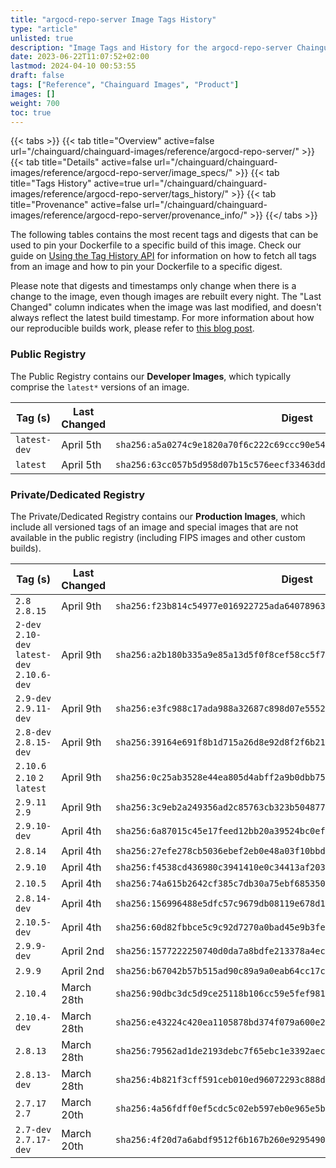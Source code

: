 ```yaml
---
title: "argocd-repo-server Image Tags History"
type: "article"
unlisted: true
description: "Image Tags and History for the argocd-repo-server Chainguard Image"
date: 2023-06-22T11:07:52+02:00
lastmod: 2024-04-10 00:53:55
draft: false
tags: ["Reference", "Chainguard Images", "Product"]
images: []
weight: 700
toc: true
---
```


{{< tabs >}}
{{< tab title="Overview" active=false url="/chainguard/chainguard-images/reference/argocd-repo-server/" >}}
{{< tab title="Details" active=false url="/chainguard/chainguard-images/reference/argocd-repo-server/image_specs/" >}}
{{< tab title="Tags History" active=true url="/chainguard/chainguard-images/reference/argocd-repo-server/tags_history/" >}}
{{< tab title="Provenance" active=false url="/chainguard/chainguard-images/reference/argocd-repo-server/provenance_info/" >}}
{{</ tabs >}}

The following tables contains the most recent tags and digests that can be used to pin your Dockerfile to a specific build of this image. Check our guide on [Using the Tag History API](/chainguard/chainguard-images/using-the-tag-history-api/) for information on how to fetch all tags from an image and how to pin your Dockerfile to a specific digest.

Please note that digests and timestamps only change when there is a change to the image, even though images are rebuilt every night. The "Last Changed" column indicates when the image was last modified, and doesn't always reflect the latest build timestamp. For more information about how our reproducible builds work, please refer to [this blog post](https://www.chainguard.dev/unchained/reproducing-chainguards-reproducible-image-builds).

### Public Registry
The Public Registry contains our **Developer Images**, which typically comprise the `latest*` versions of an image.

| Tag (s)       | Last Changed | Digest                                                                    |
|---------------|--------------|---------------------------------------------------------------------------|
|  `latest-dev` | April 5th    | `sha256:a5a0274c9e1820a70f6c222c69ccc90e54e77a23c572465c4e45e77d2fc46cfe` |
|  `latest`     | April 5th    | `sha256:63cc057b5d958d07b15c576eecf33463dd94ceaf159418e9f7522c219652f1e2` |


### Private/Dedicated Registry
The Private/Dedicated Registry contains our **Production Images**, which include all versioned tags of an image and special images that are not available in the public registry (including FIPS images and other custom builds).

| Tag (s)                                       | Last Changed | Digest                                                                    |
|-----------------------------------------------|--------------|---------------------------------------------------------------------------|
|  `2.8` `2.8.15`                               | April 9th    | `sha256:f23b814c54977e016922725ada64078963e60ad8638a1de100b91c193a431361` |
|  `2-dev` `2.10-dev` `latest-dev` `2.10.6-dev` | April 9th    | `sha256:a2b180b335a9e85a13d5f0f8cef58cc5f7c3974aa5c4ebf3855b2e1c354f5bb5` |
|  `2.9-dev` `2.9.11-dev`                       | April 9th    | `sha256:e3fc988c17ada988a32687c898d07e5552c9437c056e7f5f64f2311528940bf0` |
|  `2.8-dev` `2.8.15-dev`                       | April 9th    | `sha256:39164e691f8b1d715a26d8e92d8f2f6b21392a41f3fc0b8f1da86131eaa0ec87` |
|  `2.10.6` `2.10` `2` `latest`                 | April 9th    | `sha256:0c25ab3528e44ea805d4abff2a9b0dbb75d1448bf18db8b6de60115ae395c54e` |
|  `2.9.11` `2.9`                               | April 9th    | `sha256:3c9eb2a249356ad2c85763cb323b504877d3f4a41c9dd8275f3d17a69ec27b6a` |
|  `2.9.10-dev`                                 | April 4th    | `sha256:6a87015c45e17feed12bb20a39524bc0eff310c0eede86c43f33f869c0a8ef01` |
|  `2.8.14`                                     | April 4th    | `sha256:27efe278cb5036ebef2eb0e48a03f10bbd268364a017939e12a2d9005b581049` |
|  `2.9.10`                                     | April 4th    | `sha256:f4538cd436980c3941410e0c34413af2039f0ab59ae2670077f6e64e2675c49d` |
|  `2.10.5`                                     | April 4th    | `sha256:74a615b2642cf385c7db30a75ebf685350cfb02f82771798e1bac42d32cd2479` |
|  `2.8.14-dev`                                 | April 4th    | `sha256:156996488e5dfc57c9679db08119e678d1eab59625c5af1777cc98a4139bb7ba` |
|  `2.10.5-dev`                                 | April 4th    | `sha256:60d82fbbce5c9c92d7270a0bad45e9b3fef772d0bcd1dca98c19ba410e736e37` |
|  `2.9.9-dev`                                  | April 2nd    | `sha256:1577222250740d0da7a8bdfe213378a4ec58d5131285bb49ff8f270a58f0b451` |
|  `2.9.9`                                      | April 2nd    | `sha256:b67042b57b515ad90c89a9a0eab64cc17cb4740d273eb9b43ed5186c43e87b5e` |
|  `2.10.4`                                     | March 28th   | `sha256:90dbc3dc5d9ce25118b106cc59e5fef981f5610b350f11c552d81d482678bbf8` |
|  `2.10.4-dev`                                 | March 28th   | `sha256:e43224c420ea1105878bd374f079a600e2450120f2c70c1547c8e7e504fcb507` |
|  `2.8.13`                                     | March 28th   | `sha256:79562ad1de2193debc7f65ebc1e3392aecf7bddc2e5b7a255b939ae0e8d88605` |
|  `2.8.13-dev`                                 | March 28th   | `sha256:4b821f3cff591ceb010ed96072293c888dcf32327f4b43cf813390a91381ddc7` |
|  `2.7.17` `2.7`                               | March 20th   | `sha256:4a56fdff0ef5cdc5c02eb597eb0e965e5beffe529b088da1228c50399f384329` |
|  `2.7-dev` `2.7.17-dev`                       | March 20th   | `sha256:4f20d7a6abdf9512f6b167b260e9295490b132e04235ac5c8ae8a11a7c01a7b3` |

